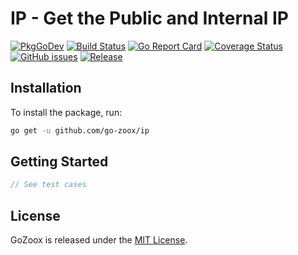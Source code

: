 # IP - Get the Public and Internal IP

[![PkgGoDev](https://pkg.go.dev/badge/github.com/go-zoox/ip)](https://pkg.go.dev/github.com/go-zoox/ip)
[![Build Status](https://github.com/go-zoox/ip/actions/workflows/ci.yml/badge.svg?branch=master)](https://github.com/go-zoox/ip/actions/workflows/ci.yml)
[![Go Report Card](https://goreportcard.com/badge/github.com/go-zoox/ip)](https://goreportcard.com/report/github.com/go-zoox/ip)
[![Coverage Status](https://coveralls.io/repos/github/go-zoox/ip/badge.svg?branch=master)](https://coveralls.io/github/go-zoox/ip?branch=master)
[![GitHub issues](https://img.shields.io/github/issues/go-zoox/ip.svg)](https://github.com/go-zoox/ip/issues)
[![Release](https://img.shields.io/github/tag/go-zoox/ip.svg?label=Release)](https://github.com/go-zoox/ip/tags)

## Installation
To install the package, run:
```bash
go get -u github.com/go-zoox/ip
```

## Getting Started

```go
// See test cases
```

## License
GoZoox is released under the [MIT License](./LICENSE).
